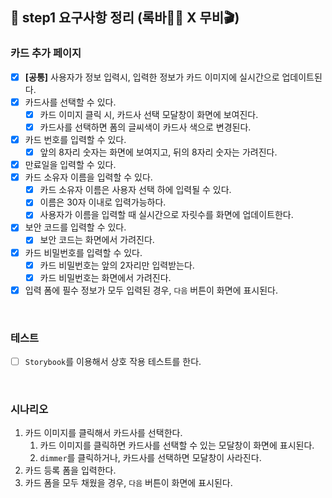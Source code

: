 ## 📄 step1 요구사항 정리 (록바💪🏽 X 무비🎬)

### 카드 추가 페이지

- [x] **[공통]** 사용자가 정보 입력시, 입력한 정보가 카드 이미지에 실시간으로 업데이트된다.
- [x] 카드사를 선택할 수 있다.
  - [x] 카드 이미지 클릭 시, 카드사 선택 모달창이 화면에 보여진다.
  - [x] 카드사를 선택하면 폼의 글씨색이 카드사 색으로 변경된다.
- [x] 카드 번호를 입력할 수 있다.
  - [x] 앞의 8자리 숫자는 화면에 보여지고, 뒤의 8자리 숫자는 가려진다.
- [x] 만료일을 입력할 수 있다.
- [x] 카드 소유자 이름을 입력할 수 있다.
  - [x] 카드 소유자 이름은 사용자 선택 하에 입력될 수 있다.
  - [x] 이름은 30자 이내로 입력가능하다.
  - [x] 사용자가 이름을 입력할 때 실시간으로 자릿수를 화면에 업데이트한다.
- [x] 보안 코드를 입력할 수 있다.
  - [x] 보안 코드는 화면에서 가려진다.
- [x] 카드 비밀번호를 입력할 수 있다.
  - [x] 카드 비밀번호는 앞의 2자리만 입력받는다.
  - [x] 카드 비밀번호는 화면에서 가려진다.
- [x] 입력 폼에 필수 정보가 모두 입력된 경우, `다음` 버튼이 화면에 표시된다.

<br>

### 테스트

- [ ] `Storybook`를 이용해서 상호 작용 테스트를 한다.

<br>

### 시나리오

1. 카드 이미지를 클릭해서 카드사를 선택한다.
   1. 카드 이미지를 클릭하면 카드사를 선택할 수 있는 모달창이 화면에 표시된다.
   2. `dimmer`를 클릭하거나, 카드사를 선택하면 모달창이 사라진다.
2. 카드 등록 폼을 입력한다.
3. 카드 폼을 모두 채웠을 경우, `다음` 버튼이 화면에 표시된다.
